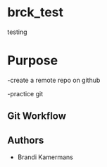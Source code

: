 # brck_test
testing 

# Purpose
-create a remote repo on github

-practice git

## Git Workflow

## Authors

- Brandi Kamermans